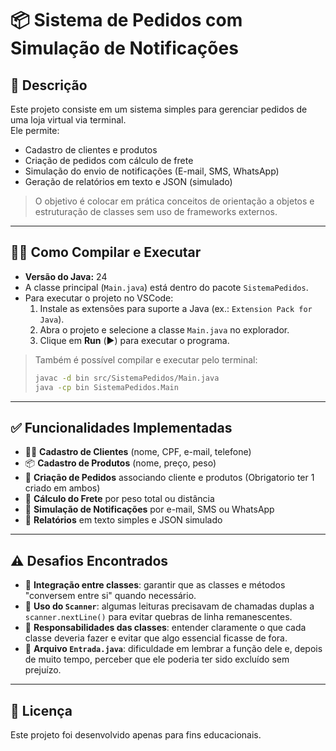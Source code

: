 # 📦 Sistema de Pedidos com Simulação de Notificações

## 📜 Descrição
Este projeto consiste em um sistema simples para gerenciar pedidos de uma loja virtual via terminal.  
Ele permite:
- Cadastro de clientes e produtos
- Criação de pedidos com cálculo de frete
- Simulação do envio de notificações (E-mail, SMS, WhatsApp)
- Geração de relatórios em texto e JSON (simulado)

> O objetivo é colocar em prática conceitos de orientação a objetos e estruturação de classes sem uso de frameworks externos.

---

## 🧑‍💻 Como Compilar e Executar
- **Versão do Java:** 24
- A classe principal (`Main.java`) está dentro do pacote `SistemaPedidos`.
- Para executar o projeto no VSCode:
  1. Instale as extensões para suporte a Java (ex.: `Extension Pack for Java`).
  2. Abra o projeto e selecione a classe `Main.java` no explorador.
  3. Clique em **Run** (▶️) para executar o programa.

> Também é possível compilar e executar pelo terminal:
> ```bash
> javac -d bin src/SistemaPedidos/Main.java
> java -cp bin SistemaPedidos.Main
> ```

---

## ✅ Funcionalidades Implementadas
- 🧑‍💼 **Cadastro de Clientes** (nome, CPF, e-mail, telefone)
- 📦 **Cadastro de Produtos** (nome, preço, peso)
- 🧾 **Criação de Pedidos** associando cliente e produtos (Obrigatorio ter 1 criado em ambos)
- 🚚 **Cálculo do Frete** por peso total ou distância
- 🔔 **Simulação de Notificações** por e-mail, SMS ou WhatsApp
- 📝 **Relatórios** em texto simples e JSON simulado

---

## ⚠️ Desafios Encontrados
- 🔗 **Integração entre classes**: garantir que as classes e métodos "conversem entre si" quando necessário.
- 🐛 **Uso do `Scanner`**: algumas leituras precisavam de chamadas duplas a `scanner.nextLine()` para evitar quebras de linha remanescentes.
- 🧠 **Responsabilidades das classes**: entender claramente o que cada classe deveria fazer e evitar que algo essencial ficasse de fora.
- 📂 **Arquivo `Entrada.java`**: dificuldade em lembrar a função dele e, depois de muito tempo, perceber que ele poderia ter sido excluído sem prejuízo.

---

## 📄 Licença
Este projeto foi desenvolvido apenas para fins educacionais. 